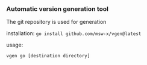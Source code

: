 ### Automatic version generation tool
The git repository is used for generation

installation:
```go install github.com/msw-x/vgen@latest```

usage:

```vgen go [destination directory]```
